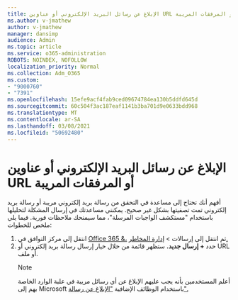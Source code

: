 ```yaml
---
title: الإبلاغ عن رسائل البريد الإلكتروني أو عناوين URL أو المرفقات المريبة
ms.author: v-jmathew
author: v-jmathew
manager: dansimp
audience: Admin
ms.topic: article
ms.service: o365-administration
ROBOTS: NOINDEX, NOFOLLOW
localization_priority: Normal
ms.collection: Adm_O365
ms.custom:
- "9000760"
- "7391"
ms.openlocfilehash: 15efe9acf4fab9ced09674784ea130b5ddfd645d
ms.sourcegitcommit: 60c504f3ac187eaf1141b3ba701d9e0633bdd968
ms.translationtype: MT
ms.contentlocale: ar-SA
ms.lasthandoff: 03/08/2021
ms.locfileid: "50692480"
---
```

# <a name="report-suspicious-emails-urls-or-attachments"></a>الإبلاغ عن رسائل البريد الإلكتروني أو عناوين URL أو المرفقات المريبة

أفهم أنك تحتاج إلى مساعدة في التحقق من رسالة بريد إلكتروني مريبة أو رسالة بريد إلكتروني تمت تصفيتها بشكل غير صحيح. يمكنني مساعدتك في إرسال المشكلة لتحليلها باستخدام "مستكشف الواجبات المرسلة"، مما سيمنحك ملاحظات فورية. فيما يلي ملخص للخطوات:

1. انتقل إلى مركز التوافق في [Office 365 &،](https://go.microsoft.com/fwlink/p/?linkid=2077143) ثم انتقل إلى إرسالات  >  [إدارة المخاطر.](https://go.microsoft.com/fwlink/?linkid=2101521)
2. حدد **+ إرسال جديد.** ستظهر قائمة من خلال خيار إرسال رسالة بريد إلكتروني أو URL أو ملف.
    > [!NOTE]
    > أعلم المستخدمين بأنه يجب عليهم الإبلاغ عن أي رسائل مريبة في علبة الوارد الخاصة بهم إلى Microsoft باستخدام الوظائف الإضافية ["الإبلاغ عن رسالة".](https://go.microsoft.com/fwlink/?linkid=2092385)
